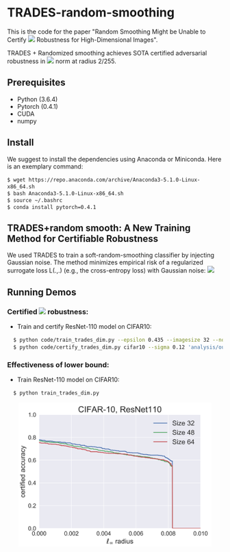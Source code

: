 # TRADES-random-smoothing

This is the code for the paper "Random Smoothing Might be Unable to Certify ![](http://latex.codecogs.com/gif.latex?\ell_\infty) Robustness for High-Dimensional Images".

TRADES + Randomized smoothing achieves SOTA certified adversarial robustness in ![](http://latex.codecogs.com/gif.latex?\ell_\infty) norm at radius 2/255.

## Prerequisites
* Python (3.6.4)
* Pytorch (0.4.1)
* CUDA
* numpy

## Install
We suggest to install the dependencies using Anaconda or Miniconda. Here is an exemplary command:
```
$ wget https://repo.anaconda.com/archive/Anaconda3-5.1.0-Linux-x86_64.sh
$ bash Anaconda3-5.1.0-Linux-x86_64.sh
$ source ~/.bashrc
$ conda install pytorch=0.4.1
```
## TRADES+random smooth: A New Training Method for Certifiable Robustness

We used TRADES to train a soft-random-smoothing classifier by injecting Gaussian noise. The method minimizes empirical risk of a regularized surrogate loss L(.,.) (e.g., the cross-entropy loss) with Gaussian noise:
![](http://latex.codecogs.com/gif.latex?\min_{f}\mathbb{E}_{X,Y}\mathbb{E}_{\eta\sim\mathcal{N}(0,\sigma^2I)}\left[\mathcal{L}(f(X+\eta),Y)+\beta\max_{X'\in\mathbb{B}_2(X,\epsilon)}\mathcal{L}(f(X+\eta),f(X'+\eta))\right].)

## Running Demos

### Certified ![](http://latex.codecogs.com/gif.latex?\ell_\infty) robustness:

* Train and certify ResNet-110 model on CIFAR10:
```bash
  $ python code/train_trades_dim.py --epsilon 0.435 --imagesize 32 --noise_sd 0.12 --model-dir 'model_noise12_size32_l2trades0435_beta6'
  $ python code/certify_trades_dim.py cifar10 --sigma 0.12 'analysis/output_tradesl2_lambda10_newnewdim75_noise45' --skip 1 --batch 10000 --load_dir './model_noise12_size32_l2trades0435_beta6/model-wideres-epoch.pt'
```

### Effectiveness of lower bound:

* Train ResNet-110 model on CIFAR10:
```bash
  $ python train_trades_dim.py
```

<p align="center">
    <img src="results/vary_dim_cifar10_trades.png" width="450"\>
</p>
<p align="center">
